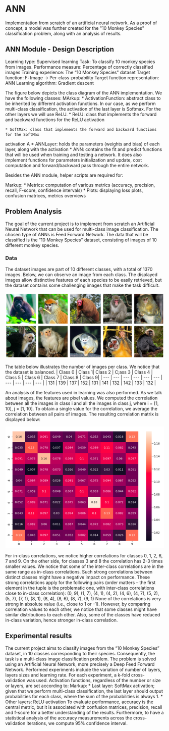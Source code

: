 # ANN
Implementation from scratch of an artificial neural network. As a proof of concept, a model was further created for the "10 Monkey Species" classification problem, along with an analysis of results. 


## ANN Module - Design Description
Learning type: Supervised learning
Task: To classify 10 monkey species from images.
Performance measure: Percentage of correctly classified images
Training experience: The “10 Monkey Species" dataset
Target function: F: Image -> Per-class-probability
Target function representation: ANN
Learning algorithm: Gradient descent

The figure below depicts the class diagram of the ANN implementation. We have the following
classes:
MArkup: * ActivationFunction: abstract class to be inherited by different activation functions. In our
case, as we perform multi-class classification, the activation of the last layer is Softmax.
For the other layers we will use ReLU.
	* ReLU: class that implements the forward and backward functions for the ReLU
activation



	* SoftMax: class that implements the forward and backward functions for the SoftMax
activation
A	* ANNLayer: holds the parameters (weights and bias) of each layer, along with the
activation
	* ANN: contains the fit and predict functions that will be used when training and testing a
network. It does also implement functions for parameters initialization and update, cost
computation and forward/backward pass through the entire network.

Besides the ANN module, helper scripts are required for:

Markup: * Metrics: computation of various metrics (accuracy, precision, recall, F-score, confidence
intervals)
	* Plots: displaying loss plots, confusion matrices, metrics overviews


## Problem Analysis
The goal of the current project is to implement from scratch an Artificial Neural Network that
can be used for multi-class image classification. The chosen type of ANNs is Feed Forward
Network. The data that will be classified is the “10 Monkey Species" dataset, consisting of
images of 10 different monkey species.

### Data
The dataset images are part of 10 different classes, with a total of 1370 images. Below, we can
observe an image from each class. The displayed images allow distinctive features of each
species to be easily retrieved, but the dataset contains some challenging images that make the
task difficult.

![alt text](dataset_sample.png)

The table below illustrates the number of images per class. We notice that the dataset is balanced.
| Class 0 | Class 1| Class 2 | C;ass 3 | Class 4 | Class 5 | Class 6 | Class 7 | Class 8 | Class 9|
| --- | --- | --- | --- | --- | --- | --- | --- | --- | --- |
| 131 | 139 | 137 | 152 | 131 | 141 | 132 | 142 | 133 | 132 |

An analysis of the features used in learning was also performed. As we talk about images, the
features are pixel values. We computed the correlation between all the images in class i and all
the images in class j, where i = [1, 10], j = [1, 10]. To obtain a single value for the correlation, we
average the correlation between all pairs of images. The resulting correlation matrix is
displayed below:

![alt text](correlation.png)

For in-class correlations, we notice higher correlations for classes 0, 1, 2, 6, 7 and 9. On the
other side, for classes 3 and 8 the correlation has 2-3 times smaller values.
We notice that some of the inter-class correlations are in the same range as in-class
correlations. Such strong correlations between distinct classes might have a negative impact on
performance. These strong correlations apply for the following pairs (order matters – the first
element in the tuple is the problematic one, with inter-class correlations close to in-class
correlation):
(0, 9), (1, 7), (4, 1), (4, 2), (4, 6), (4, 7), (5, 2), (5, 7), (7, 1), (8, 1), (8, 4), (8, 6), (8, 7), (9, 1)
None of the correlations is very strong in absolute value (i.e., close to 1 or –1). However, by
comparing correlation values to each other, we notice that some classes might have similar
distributions to each other. Also, some of the classes have reduced in-class variation, hence
stronger in-class correlation.


## Experimental results
The current project aims to classify images from the “10 Monkey Species” dataset, in 10
classes corresponding to their species. Consequently, the task is a multi-class image
classification problem. The problem is solved using an Artificial Neural Network, more
precisely a Deep Feed Forward Network.
Performed experiments include the variation of number of layers, layers sizes and learning rate.
For each experiment, a k-fold cross-validation was used.
Activation functions, regardless of the number or size or layers, are set according to:
Markup: * Last layer: SoftMax activation; given that we perform multi-class classification, the last
layer should output probabilities for each class, where the sum of the probabilities is
always 1.
	* Other layers: ReLU activation
To evaluate performance, accuracy is the central metric, but it is associated with confusion
matrices, precision, recall and f-score for a better understanding of the results. Furthermore, to
have a statistical analysis of the accuracy measurements across the cross-validation iterations, we
compute 95% confidence interval.


